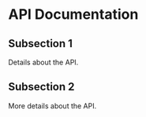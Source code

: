 # API Documentation

## Subsection 1

Details about the API.

## Subsection 2

More details about the API.
